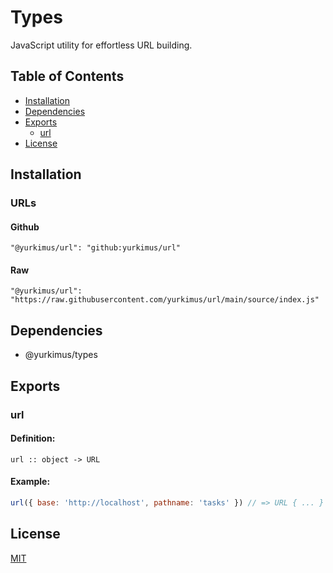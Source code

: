 # Types

JavaScript utility for effortless URL building.

## Table of Contents

- [Installation](#installation)
- [Dependencies](#dependencies)
- [Exports](#exports)
  - [url](#url)
- [License](#license)

## Installation

### URLs

#### Github

```
"@yurkimus/url": "github:yurkimus/url"
```

#### Raw

```
"@yurkimus/url": "https://raw.githubusercontent.com/yurkimus/url/main/source/index.js"
```

## Dependencies

- @yurkimus/types

## Exports

### url

#### Definition:

```
url :: object -> URL
```

#### Example:

```javascript
url({ base: 'http://localhost', pathname: 'tasks' }) // => URL { ... }
```

## License

[MIT](LICENSE)
